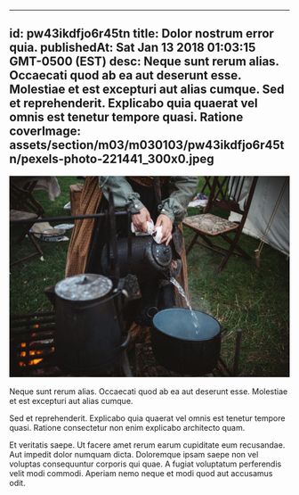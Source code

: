 
---
id: pw43ikdfjo6r45tn
title: Dolor nostrum error quia.
publishedAt: Sat Jan 13 2018 01:03:15 GMT-0500 (EST)
desc: Neque sunt rerum alias. Occaecati quod ab ea aut deserunt esse. Molestiae et est excepturi aut alias cumque. Sed et reprehenderit. Explicabo quia quaerat vel omnis est tenetur tempore quasi. Ratione
coverImage: assets/section/m03/m030103/pw43ikdfjo6r45tn/pexels-photo-221441_300x0.jpeg
---

![image from pexels.com](assets/section/m03/m030103/pw43ikdfjo6r45tn/pexels-photo-221441.jpeg)

Neque sunt rerum alias. Occaecati quod ab ea aut deserunt esse. Molestiae et est excepturi aut alias cumque.
 
Sed et reprehenderit. Explicabo quia quaerat vel omnis est tenetur tempore quasi. Ratione consectetur non enim explicabo architecto quam.
 
Et veritatis saepe. Ut facere amet rerum earum cupiditate eum recusandae. Aut impedit dolor numquam dicta. Doloremque ipsam saepe non vel voluptas consequuntur corporis qui quae. A fugiat voluptatum perferendis velit modi commodi. Aperiam nemo neque et modi quod aut accusamus odit.

